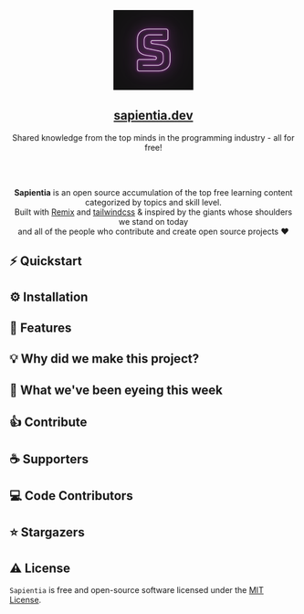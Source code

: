 <p align="center">
  <a target="_blank" rel="noopener noreferrer" href="https://sapientia.dev">
    <img alt="Sapientia" height="140" src="https://raw.githubusercontent.com/reillyjodonnell/sapientia/master/public/sapientia-logo.png">
  </a>
  <h2 align="center">
    <a target="_blank" rel="noopener noreferrer" href="https://sapientia.dev">
    sapientia.dev
      <a>
</h2>
  <p align="center">Shared knowledge
from the top minds in the programming industry
- all for free!<p>
  
  <br>
  <br>
 
</p>
<p align="center">
  <b>Sapientia</b> is an open source accumulation of the top free learning content categorized by topics and skill level.<br> Built with <a target="_blank" rel="noopener noreferrer" href="https://github.com/remix-run/remix">Remix</a> and <a target="_blank" rel="noopener noreferrer" href="https://github.com/tailwindlabs/tailwindcss">tailwindcss</a> & inspired by the giants whose shoulders we stand on today <br> and all of the people who contribute and create open source projects ❤️
</p>

## ⚡️ Quickstart

## ⚙️ Installation

## 🎯 Features

## 💡 Why did we make this project?

## 👀 What we've been eyeing this week 

## 👍 Contribute

## ☕ Supporters

## ‎‍💻 Code Contributors

## ⭐️ Stargazers

## ⚠️ License

`Sapientia` is free and open-source software licensed under the [MIT License](https://github.com/gofiber/fiber/blob/master/LICENSE).
